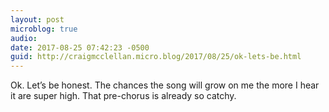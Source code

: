```yaml
---
layout: post
microblog: true
audio: 
date: 2017-08-25 07:42:23 -0500
guid: http://craigmcclellan.micro.blog/2017/08/25/ok-lets-be.html
---
```

Ok. Let’s be honest. The chances the song will grow on me the more I hear it are super high. That pre-chorus is already so catchy.
